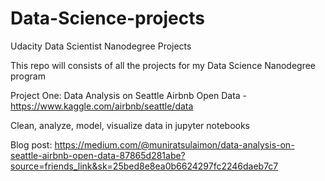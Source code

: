 # Data-Science-projects
Udacity Data Scientist Nanodegree Projects

This repo will consists of all the projects for my Data Science Nanodegree program

Project One:
 Data Analysis on Seattle Airbnb Open Data - https://www.kaggle.com/airbnb/seattle/data
 
 Clean, analyze, model, visualize data in jupyter notebooks
 
 Blog post: https://medium.com/@muniratsulaimon/data-analysis-on-seattle-airbnb-open-data-87865d281abe?source=friends_link&sk=25bed8e8ea0b6624297fc2246daeb7c7
 
 
 
 
